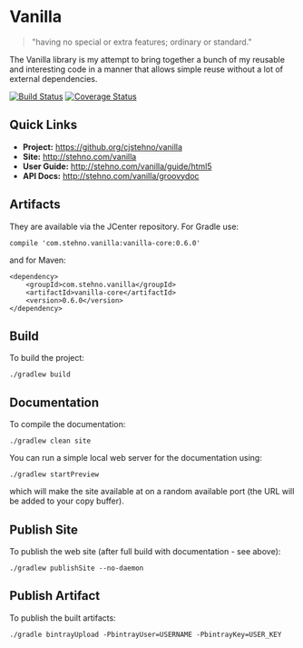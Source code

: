 # Vanilla

> "having no special or extra features; ordinary or standard."

The Vanilla library is my attempt to bring together a bunch of my reusable and interesting code in a manner that allows simple reuse without a lot of external dependencies. 

[![Build Status](https://travis-ci.org/cjstehno/vanilla.svg?branch=master)](https://travis-ci.org/cjstehno/vanilla) [![Coverage Status](https://coveralls.io/repos/github/cjstehno/vanilla/badge.svg?branch=master)](https://coveralls.io/github/cjstehno/vanilla?branch=master)

## Quick Links

* **Project:** https://github.org/cjstehno/vanilla
* **Site:** http://stehno.com/vanilla
* **User Guide:** http://stehno.com/vanilla/guide/html5
* **API Docs:** http://stehno.com/vanilla/groovydoc

## Artifacts

They are available via the JCenter repository. For Gradle use:

    compile 'com.stehno.vanilla:vanilla-core:0.6.0'
    
and for Maven:

    <dependency>
        <groupId>com.stehno.vanilla</groupId>
        <artifactId>vanilla-core</artifactId>
        <version>0.6.0</version>
    </dependency>

## Build

To build the project:

    ./gradlew build
    
## Documentation

To compile the documentation:

    ./gradlew clean site
    
You can run a simple local web server for the documentation using:

    ./gradlew startPreview
   
which will make the site available at on a random available port (the URL will be added to your copy buffer).

## Publish Site

To publish the web site (after full build with documentation - see above):

    ./gradlew publishSite --no-daemon

## Publish Artifact

To publish the built artifacts:

    ./gradle bintrayUpload -PbintrayUser=USERNAME -PbintrayKey=USER_KEY
